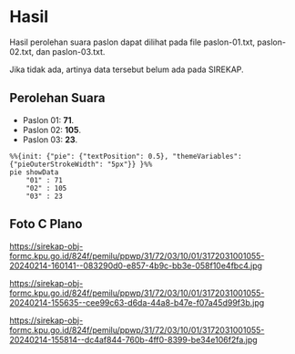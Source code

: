 # Hasil

Hasil perolehan suara paslon dapat dilihat pada file paslon-01.txt, paslon-02.txt, dan paslon-03.txt.

Jika tidak ada, artinya data tersebut belum ada pada SIREKAP.

## Perolehan Suara

 * Paslon 01: **71**.
 * Paslon 02: **105**.
 * Paslon 03: **23**.

```mermaid
%%{init: {"pie": {"textPosition": 0.5}, "themeVariables": {"pieOuterStrokeWidth": "5px"}} }%%
pie showData
    "01" : 71
    "02" : 105
    "03" : 23
```
## Foto C Plano

https://sirekap-obj-formc.kpu.go.id/824f/pemilu/ppwp/31/72/03/10/01/3172031001055-20240214-160141--083290d0-e857-4b9c-bb3e-058f10e4fbc4.jpg

https://sirekap-obj-formc.kpu.go.id/824f/pemilu/ppwp/31/72/03/10/01/3172031001055-20240214-155635--cee99c63-d6da-44a8-b47e-f07a45d99f3b.jpg

https://sirekap-obj-formc.kpu.go.id/824f/pemilu/ppwp/31/72/03/10/01/3172031001055-20240214-155814--dc4af844-760b-4ff0-8399-be34e106f2fa.jpg
